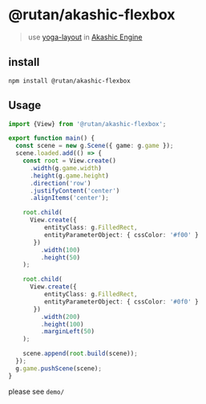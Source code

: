 # @rutan/akashic-flexbox

> use [yoga-layout](https://github.com/facebook/yoga) in [Akashic Engine](https://akashic-games.github.io/)

## install
```
npm install @rutan/akashic-flexbox
```

## Usage
```typescript
import {View} from '@rutan/akashic-flexbox';

export function main() {
  const scene = new g.Scene({ game: g.game });
  scene.loaded.add(() => {
    const root = View.create()
      .width(g.game.width)
      .height(g.game.height)
      .direction('row')
      .justifyContent('center')
      .alignItems('center');

    root.child(
      View.create({
          entityClass: g.FilledRect,
          entityParameterObject: { cssColor: '#f00' }
       })
         .width(100)
         .height(50)
    );

    root.child(
      View.create({
          entityClass: g.FilledRect,
          entityParameterObject: { cssColor: '#0f0' }
       })
         .width(200)
         .height(100)
         .marginLeft(50)
    );

    scene.append(root.build(scene));
  });
  g.game.pushScene(scene);
}
```

please see `demo/`
